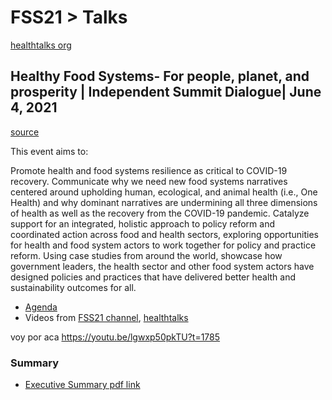 # FSS21 > Talks

[healthtalks org](https://healthtalks.foodsystemsforhealth.org/)

## Healthy Food Systems- For people, planet, and prosperity | Independent Summit Dialogue| June 4, 2021

[source](https://healthtalks.foodsystemsforhealth.org/talks/healthy-food-systems-for-people-planet-and-prosperity/)

This event aims to:

Promote health and food systems resilience as critical to COVID-19 recovery.
Communicate why we need new food systems narratives centered around upholding human, ecological, and animal health (i.e., One Health) and why dominant narratives are undermining all three dimensions of health as well as the recovery from the COVID-19 pandemic.
Catalyze support for an integrated, holistic approach to policy reform and coordinated action across food and health sectors, exploring opportunities for health and food system actors to work together for policy and practice reform.
Using case studies from around the world, showcase how government leaders, the health sector and other food system actors have designed policies and practices that have delivered better health and sustainability outcomes for all.

- [Agenda](https://s3.amazonaws.com/heysummit-production/media/uploads/events/fss-dialogues-health-talks/04_AM_Executive_Summary_FSDBH.pdf)
- Videos from [FSS21 channel](https://www.youtube.com/watch?v=lgwxp50pkTU), [healthtalks](https://www.youtube.com/watch?v=kuUpSGZ-VME)


voy por aca https://youtu.be/lgwxp50pkTU?t=1785

### Summary
- [Executive Summary pdf link](https://s3.amazonaws.com/heysummit-production/media/uploads/events/fss-dialogues-health-talks/Agenda-Healthy-Food-Systems-_-For-people-planet-and-prosperity.pdf)